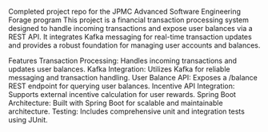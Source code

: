 Completed project repo for the JPMC Advanced Software Engineering Forage program
This project is a financial transaction processing system designed to handle incoming transactions and expose user balances via a REST API. It integrates Kafka messaging for real-time transaction updates and provides a robust foundation for managing user accounts and balances.

Features
Transaction Processing: Handles incoming transactions and updates user balances.
Kafka Integration: Utilizes Kafka for reliable messaging and transaction handling.
User Balance API: Exposes a /balance REST endpoint for querying user balances.
Incentive API Integration: Supports external incentive calculation for user rewards.
Spring Boot Architecture: Built with Spring Boot for scalable and maintainable architecture.
Testing: Includes comprehensive unit and integration tests using JUnit.